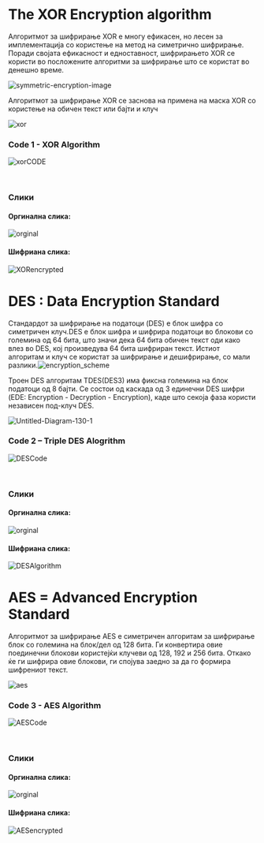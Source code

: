 # **The XOR Encryption algorithm**

Алгоритмот за шифрирање XOR е многу ефикасен, но лесен за имплементација со користење на метод на симетрично шифрирање. Поради својата ефикасност и едноставност, шифрирањето XOR се користи во посложените алгоритми за шифрирање што се користат во денешно време.

![symmetric-encryption-image](https://user-images.githubusercontent.com/50522333/158622767-5febdb52-ec6c-4cdf-8b8a-7a7d7ac0906b.jpg)



Алгоритмот за шифрирање XOR се заснова на примена на маска XOR со користење на обичен текст или бајти и клуч

![xor](https://user-images.githubusercontent.com/50522333/158622806-611f9f0b-a8a0-4bf0-92ff-26a825ca6420.jpg)

###  	Code 1 - XOR Algorithm

![xorCODE](https://user-images.githubusercontent.com/50522333/158622897-8e431e98-a808-4f11-bbe3-15515ca6087c.png)

​																										

### Слики

#### Оргинална слика:

![orginal](https://user-images.githubusercontent.com/50522333/158623091-a39ce9e5-2db7-4136-98d7-a993527b5e14.png)

#### Шифриана слика:

![XORencrypted](https://user-images.githubusercontent.com/50522333/158623297-6c171951-e747-4ab3-8831-181f2aeb3029.png)

 

 

 

 

 

# **DES : Data Encryption Standard**

Стандардот за шифрирање на податоци (DES) е блок шифра со симетричен клуч.DES е блок шифра и шифрира податоци во блокови со големина од 64 бита, што значи дека 64 бита обичен текст оди како влез во DES, кој произведува 64 бита шифриран текст. Истиот алгоритам и клуч се користат за шифрирање и дешифрирање, со мали разлики.![encryption_scheme](https://user-images.githubusercontent.com/50522333/158623441-a6f6aab5-cb4a-45a7-9a4c-5d2f75f82f98.jpg)

Троен DES алгоритам TDES(DES3) има фиксна големина на блок податоци од 8 бајти. Се состои од каскада од 3 единечни DES шифри (EDE: Encryption - Decryption - Encryption), каде што секоја фаза користи независен под-клуч DES.

![Untitled-Diagram-130-1](https://user-images.githubusercontent.com/50522333/158623489-e766ec1f-e419-442e-b76c-3fba0f39d78e.jpg)

### Code 2 – Triple DES Alogrithm

![DESCode](https://user-images.githubusercontent.com/50522333/158623541-daaf9636-1ae9-4313-8f87-c3bebc5df40f.png)

​																											

### Слики

#### Оргинална слика:

![orginal](https://user-images.githubusercontent.com/50522333/158623091-a39ce9e5-2db7-4136-98d7-a993527b5e14.png)

#### Шифриана слика:

![DESAlgorithm](https://user-images.githubusercontent.com/50522333/158623742-bfb2a20a-d17b-41e3-adde-70406d55930f.png)

 

 

 

 

 

# **AES = Advanced Encryption Standard**

Алгоритмот за шифрирање AES е симетричен алгоритам за шифрирање блок со големина на блок/дел од 128 бита. Ги конвертира овие поединечни блокови користејќи клучеви од 128, 192 и 256 бита. Откако ќе ги шифрира овие блокови, ги спојува заедно за да го формира шифрениот текст.

![aes](https://user-images.githubusercontent.com/50522333/158624034-5a4c8b99-98a1-4dd1-886f-6014ce49f4d8.png)

### Code 3 - AES Algorithm

![AESCode](https://user-images.githubusercontent.com/50522333/158624046-fb241c6d-db9d-468e-b347-d42bb93b1b54.png)

​																													

### Слики

#### Оргинална слика:

![orginal](https://user-images.githubusercontent.com/50522333/158623091-a39ce9e5-2db7-4136-98d7-a993527b5e14.png)

#### Шифриана слика:

![AESencrypted](https://user-images.githubusercontent.com/50522333/158624060-ed0cfa71-1ff3-488c-b254-2173e2e09c0c.png)

 

 